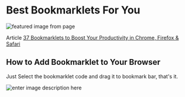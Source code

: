 # Best Bookmarklets For You
![featured image from page](https://www.thetechbasket.com/wp-content/uploads/37-Bookmarklets-to-Boost-Your-Productivity.png)

Article [37 Bookmarklets to Boost Your Productivity in Chrome, Firefox & Safari](https://www.thetechbasket.com/most-useful-bookmarklets/)

## How to Add Bookmarklet to Your Browser

Just Select the bookmarklet code and drag it to bookmark bar, that's it.

![enter image description here](https://files.thetechbasket.com/how-to-install-bookmarklet.gif)
